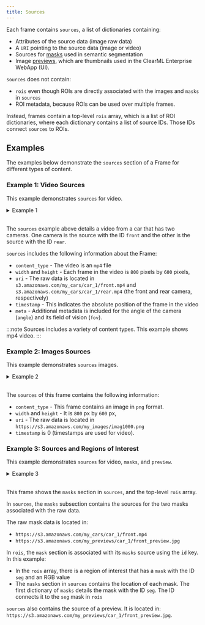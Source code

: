 ```yaml
---
title: Sources
---
```


Each frame contains `sources`, a list of dictionaries containing: 
* Attributes of the source data (image raw data)
* A `URI` pointing to the source data (image or video)
* Sources for [masks](masks.md) used in semantic segmentation
* Image [previews](previews.md), which are thumbnails used in the ClearML Enterprise WebApp (UI).

`sources` does not contain: 
* `rois` even though ROIs are directly associated with the images and `masks` in `sources`
* ROI metadata, because ROIs can be used over multiple frames. 
  
Instead, frames contain a top-level `rois` array, which is a list of ROI dictionaries, where each dictionary contains a 
list of source IDs. Those IDs connect `sources` to ROIs.

## Examples 

The examples below demonstrate the `sources` section of a Frame for different types of content.

### Example 1: Video Sources

This example demonstrates `sources` for video.

<details className="cml-expansion-panel info">
<summary className="cml-expansion-panel-summary">Example 1</summary>
<div className="cml-expansion-panel-content">

```json
/* video from one of four cameras on car */
"sources": [
    {
        "id": "front",
        "content_type": "video/mp4",
        "width": 800,
        "height": 600,
        "uri": "https://s3.amazonaws.com/my_cars/car_1/front.mp4",
        "timestamp": 1234567889,
        "meta" :{
            "angle":45,
            "fov":129
        },
    },
    {
        "id": "rear",
        "uri": "https://s3.amazonaws.com/my_cars/car_1/rear.mp4",
        "content_type": "video/mp4",
        "timestamp": 1234567889
    }
    
```

</div>
</details>
<br/>

The `sources` example above details a video from a car that has two cameras. One camera
is the source with the ID `front` and the other is the source with the ID `rear`.

`sources` includes the following information about the Frame:
* `content_type` - The video is an `mp4` file
* `width` and `height` - Each frame in the video is `800` pixels by `600` pixels,
* `uri` - The raw data is located in `s3.amazonaws.com/my_cars/car_1/front.mp4` and `s3.amazonaws.com/my_cars/car_1/rear.mp4` 
  (the front and rear camera, respectively) 
* `timestamp` - This indicates the absolute position of the frame in the video
* `meta` - Additional metadata is included for the angle of the camera (`angle`) and its field of vision (`fov`).

:::note
Sources includes a variety of content types. This example shows mp4 video.
:::

### Example 2: Images Sources

This example demonstrates `sources` images.
<details className="cml-expansion-panel info">
<summary className="cml-expansion-panel-summary">Example 2</summary>
<div className="cml-expansion-panel-content">        

```json
/* camera images */
"sources": [
    {
        "id": "default",
        "content_type": "png",
        "width": 800,
        "height": 600,
        "uri": "https://s3.amazonaws.com/my_images/imag1000.png",
        "timestamp": 0,
    }
```

</div>
</details>
<br/>

The `sources` of this frame contains the following information:
* `content_type` - This frame contains an image in `png` format. 
* `width` and `height` - It is `800` px by `600` px, 
* `uri` - The raw data is located in `https://s3.amazonaws.com/my_images/imag1000.png`
* `timestamp` is 0 (timestamps are used for video).


### Example 3: Sources and Regions of Interest

This example demonstrates `sources` for video, `masks`, and `preview`. 

<details className="cml-expansion-panel info">
<summary className="cml-expansion-panel-summary">Example 3</summary>
<div className="cml-expansion-panel-content">

```json

{
  "timestamp": 1234567889, 
  "context_id": "car_1", 
  "meta": {
    "velocity": "60"
  }, 
  "sources": [
    {
      "id": "front",
      "content_type": "video/mp4",
      "width": 800,
      "height": 600,
      "uri": "https://s3.amazonaws.com/my_cars/car_1/front.mp4",
      "timestamp": 1234567889,
      "meta" :{
        "angle":45,
        "fov":129
      }, 
      "preview": {
        "content_type": "image/jpg",
        "uri": "https://s3.amazonaws.com/my_previews/car_1/front_preview.jpg",
        "timestamp": 0
      },
      "masks": [
        {
          "id": "seg",
          "content_type": "video/mp4",
          "uri": "https://s3.amazonaws.com/seg_masks/car_1/front_seg.mp4",
          "timestamp": 1234567889
        },
        {
          "id": "instances_seg",
          "content_type": "video/mp4",
          "uri": "https://s3.amazonaws.com/seg_masks/car_1/front_instance_seg.mp4",
          "timestamp": 1234567889
        }
      ]
    },
    {
      "id": "rear",
      "uri": "https://s3.amazonaws.com/my_cars/car_1/rear.mp4",
      "content_type": "video/mp4",
      "timestamp": 1234567889
    }
  ],
  "rois": [
    {
      "sources":["front"],
      "label": ["right_lane"],
      "mask": {
        "id": "seg",
        "value": [-1, 1, 255]
      }
    },
    {
      "sources": ["front"],
      "label": ["bike"],
      "poly":[30, 50, 50,50, 100,50, 100,100],
      "meta": {
        "velocity": 5.4
      }
    },
    {
      "sources": ["front", "rear"],
      "label": ["car"],
      "poly":[30, 50, 50,50, 100,50, 100,100]
    }
  ]
}
```

</div>
</details>
<br/>

This frame shows the `masks` section in `sources`, and the top-level `rois` array.

In `sources`,  the `masks` subsection contains the sources for the two masks associated with the raw data. 

The raw mask data is located in:

* `https://s3.amazonaws.com/my_cars/car_1/front.mp4`
* `https://s3.amazonaws.com/my_previews/car_1/front_preview.jpg`

In `rois`, the `mask` section is associated with its `masks` source using the `id` key. 
In this example: 
* In the `rois` array, there is a region of interest that has a `mask` with the ID `seg` and an RGB
  value
* The `masks` section in `sources` contains the location of each mask. The first dictionary of `masks`
details the mask with the ID `seg`. The ID connects it to the `seg` mask in `rois`

`sources` also contains the source of a preview. It is located in: `https://s3.amazonaws.com/my_previews/car_1/front_preview.jpg`.


